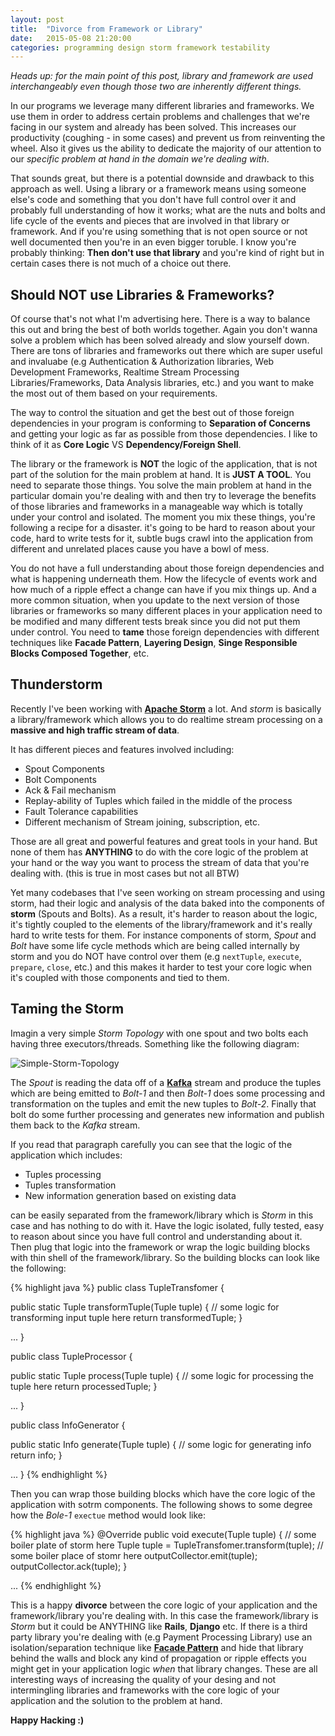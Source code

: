 ```yaml
---
layout: post
title:  "Divorce from Framework or Library"
date:   2015-05-08 21:20:00
categories: programming design storm framework testability
---
```


*Heads up: for the main point of this post, library and framework are used interchangeably even though those two are inherently different things.*

In our programs we leverage many different libraries and frameworks. We use them in order to address certain problems and challenges that we're facing in our system and already has been solved. This increases our productivity (coughing - in some cases) and prevent us from reinventing the wheel. Also it gives us the ability to dedicate the majority of our attention to our *specific problem at hand in the domain we're dealing with*.

That sounds great, but there is a potential downside and drawback to this approach as well. Using a library or a framework means using someone else's code and something that you don't have full control over it and probably full understanding of how it works; what are the nuts and bolts and life cycle of the events and pieces that are involved in that library or framework. And if you're using something that is not open source or not well documented then you're in an even bigger toruble. I know you're probably thinking: **Then don't use that library** and you're kind of right but in certain cases there is not much of a choice out there.

## Should NOT use Libraries & Frameworks?

Of course that's not what I'm advertising here. There is a way to balance this out and bring the best of both worlds together. Again you don't wanna solve a problem which has been solved already and slow yourself down. There are tons of libraries and frameworks out there which are super useful and invaluabe (e.g Authentication & Authorization libraries, Web Development Frameworks, Realtime Stream Processing Libraries/Frameworks, Data Analysis libraries, etc.) and you want to make the most out of them based on your requirements.

The way to control the situation and get the best out of those foreign dependencies in your program is conforming to **Separation of Concerns** and getting your logic as far as possible from those dependencies. I like to think of it as **Core Logic** VS **Dependency/Foreign Shell**.

The library or the framework is **NOT** the logic of the application, that is not part of the solution for the main problem at hand. It is **JUST A TOOL**. You need to separate those things. You solve the main problem at hand in the particular domain you're dealing with and then try to leverage the benefits of those libraries and frameworks in a manageable way which is totally under your control and isolated. The moment you mix these things, you're following a recipe for a disaster. it's going to be hard to reason about your code, hard to write tests for it, subtle bugs crawl into the application from different and unrelated places cause you have a bowl of mess.

You do not have a full understanding about those foreign dependencies and what is happening underneath them. How the lifecycle of events work and how much of a ripple effect a change can have if you mix things up. And a more common situation, when you update to the next version of those libraries or frameworks so many different places in your application need to be modified and many different tests break since you did not put them under control. You need to **tame** those foreign dependencies with different techniques like **Facade Pattern**, **Layering Design**, **Singe Responsible Blocks Composed Together**, etc.

## Thunderstorm

Recently I've been working with [**Apache Storm**](https://storm.apache.org/) a lot. And *storm* is basically a library/framework which allows you to do realtime stream processing on a **massive and high traffic stream of data**.

It has different pieces and features involved including:

  - Spout Components
  - Bolt Components
  - Ack & Fail mechanism
  - Replay-ability of Tuples which failed in the middle of the process
  - Fault Tolerance capabilities
  - Different mechanism of Stream joining, subscription, etc.
  
Those are all great and powerful features and great tools in your hand. But none of them has **ANYTHING** to do with the core logic of the problem at your hand or the way you want to process the stream of data that you're dealing with. (this is true in most cases but not all BTW)

Yet many codebases that I've seen working on stream processing and using storm, had their logic and analysis of the data baked into the components of **storm** (Spouts and Bolts). As a result, it's harder to reason about the logic, it's tightly coupled to the elements of the library/framework and it's really hard to write tests for them. For instance components of storm, *Spout* and *Bolt* have some life cycle methods which are being called internally by storm and you do NOT have control over them (e.g `nextTuple`, `execute`, `prepare`, `close`, etc.) and this makes it harder to test your core logic when it's coupled with those components and tied to them. 


## Taming the Storm


Imagin a very simple *Storm Topology* with one spout and two bolts each having three executors/threads. Something like the following diagram:

![Simple-Storm-Topology](https://dl.dropboxusercontent.com/u/100502983/divorce_from_lib/Simple-Storm-Topology.png)

The *Spout* is reading the data off of a [**Kafka**](http://kafka.apache.org/) stream and produce the tuples which are being emitted to *Bolt-1* and then *Bolt-1* does some processing and transformation on the tuples and emit the new tuples to *Bolt-2*. Finally that bolt do some further processing and generates new information and publish them back to the *Kafka* stream.

If you read that paragraph carefully you can see that the logic of the application which includes:

 - Tuples processing
 - Tuples transformation
 - New information generation based on existing data
 
can be easily separated from the framework/library which is *Storm* in this case and has nothing to do with it. Have the logic isolated, fully tested, easy to reason about since you have full control and understanding about it. Then plug that logic into the framework or wrap the logic building blocks with thin shell of the framework/library. So the building blocks can look like the following:

{% highlight java %}
public class TupleTransfomer {

  public static Tuple transformTuple(Tuple tuple) {
    // some logic for transforming input tuple here
    return transformedTuple;
  }
  
  ...
}

public class TupleProcessor {

  public static Tuple process(Tuple tuple) {
    // some logic for processing the tuple here
    return processedTuple;
  }
  
  ...
}

public class InfoGenerator {

  public static Info generate(Tuple tuple) {
    // some logic for generating info
    return info;
  }
  
  ...
}
{% endhighlight %}

Then you can wrap those building blocks which have the core logic of the application with sotrm components. The following shows to some degree how the *Bole-1* `exectue` method would look like:

{% highlight java %}
@Override
public void execute(Tuple tuple) {
  // some boiler plate of storm here
  Tuple tuple = TupleTransfomer.transform(tuple);
  // some boiler place of stomr here
  outputCollector.emit(tuple);
  outputCollector.ack(tuple);
}

...
{% endhighlight %}

This is a happy **divorce** between the core logic of your application and the framework/library you're dealing with. In this case the framework/library is *Storm* but it could be ANYTHING like **Rails**, **Django** etc. If there is a third party library you're dealing with (e.g Payment Processing Library) use an isolation/separation technique like [**Facade Pattern**](http://en.wikipedia.org/wiki/Facade_pattern) and hide that library behind the walls and block any kind of propagation or ripple effects you might get in your application logic *when* that library changes. These are all interesting ways of increasing the quality of your desing and not intermingling libraries and frameworks with the core logic of your application and the solution to the problem at hand.

**Happy Hacking :)**
